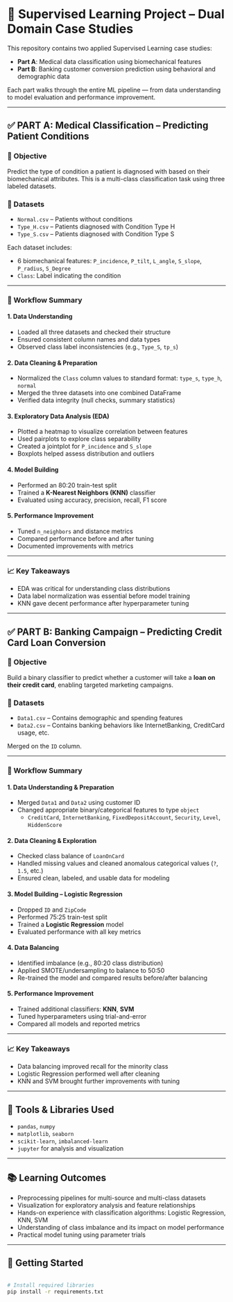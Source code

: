 # 🧠 Supervised Learning Project – Dual Domain Case Studies

This repository contains two applied Supervised Learning case studies:

- **Part A**: Medical data classification using biomechanical features
- **Part B**: Banking customer conversion prediction using behavioral and demographic data

Each part walks through the entire ML pipeline — from data understanding to model evaluation and performance improvement.

---

## ✅ PART A: Medical Classification – Predicting Patient Conditions

### 🏥 Objective
Predict the type of condition a patient is diagnosed with based on their biomechanical attributes. This is a multi-class classification task using three labeled datasets.

### 📁 Datasets
- `Normal.csv` – Patients without conditions
- `Type_H.csv` – Patients diagnosed with Condition Type H
- `Type_S.csv` – Patients diagnosed with Condition Type S

Each dataset includes:
- 6 biomechanical features: `P_incidence`, `P_tilt`, `L_angle`, `S_slope`, `P_radius`, `S_Degree`
- `Class`: Label indicating the condition

---

### 🔧 Workflow Summary

#### 1. Data Understanding
- Loaded all three datasets and checked their structure
- Ensured consistent column names and data types
- Observed class label inconsistencies (e.g., `Type_S`, `tp_s`)

#### 2. Data Cleaning & Preparation
- Normalized the `Class` column values to standard format: `type_s`, `type_h`, `normal`
- Merged the three datasets into one combined DataFrame
- Verified data integrity (null checks, summary statistics)

#### 3. Exploratory Data Analysis (EDA)
- Plotted a heatmap to visualize correlation between features
- Used pairplots to explore class separability
- Created a jointplot for `P_incidence` and `S_slope`
- Boxplots helped assess distribution and outliers

#### 4. Model Building
- Performed an 80:20 train-test split
- Trained a **K-Nearest Neighbors (KNN)** classifier
- Evaluated using accuracy, precision, recall, F1 score

#### 5. Performance Improvement
- Tuned `n_neighbors` and distance metrics
- Compared performance before and after tuning
- Documented improvements with metrics

---

### 📈 Key Takeaways
- EDA was critical for understanding class distributions
- Data label normalization was essential before model training
- KNN gave decent performance after hyperparameter tuning

---

## ✅ PART B: Banking Campaign – Predicting Credit Card Loan Conversion

### 🏦 Objective
Build a binary classifier to predict whether a customer will take a **loan on their credit card**, enabling targeted marketing campaigns.

### 📁 Datasets
- `Data1.csv` – Contains demographic and spending features
- `Data2.csv` – Contains banking behaviors like InternetBanking, CreditCard usage, etc.

Merged on the `ID` column.

---

### 🔧 Workflow Summary

#### 1. Data Understanding & Preparation
- Merged `Data1` and `Data2` using customer ID
- Changed appropriate binary/categorical features to type `object`
  - `CreditCard`, `InternetBanking`, `FixedDepositAccount`, `Security`, `Level`, `HiddenScore`

#### 2. Data Cleaning & Exploration
- Checked class balance of `LoanOnCard`
- Handled missing values and cleaned anomalous categorical values (`?`, `1.5`, etc.)
- Ensured clean, labeled, and usable data for modeling

#### 3. Model Building – Logistic Regression
- Dropped `ID` and `ZipCode`
- Performed 75:25 train-test split
- Trained a **Logistic Regression** model
- Evaluated performance with all key metrics

#### 4. Data Balancing
- Identified imbalance (e.g., 80:20 class distribution)
- Applied SMOTE/undersampling to balance to 50:50
- Re-trained the model and compared results before/after balancing

#### 5. Performance Improvement
- Trained additional classifiers: **KNN**, **SVM**
- Tuned hyperparameters using trial-and-error
- Compared all models and reported metrics

---

### 📈 Key Takeaways
- Data balancing improved recall for the minority class
- Logistic Regression performed well after cleaning
- KNN and SVM brought further improvements with tuning

---

## 🧰 Tools & Libraries Used
- `pandas`, `numpy`
- `matplotlib`, `seaborn`
- `scikit-learn`, `imbalanced-learn`
- `jupyter` for analysis and visualization

---

## 📚 Learning Outcomes
- Preprocessing pipelines for multi-source and multi-class datasets
- Visualization for exploratory analysis and feature relationships
- Hands-on experience with classification algorithms: Logistic Regression, KNN, SVM
- Understanding of class imbalance and its impact on model performance
- Practical model tuning using parameter trials

---

## 🚀 Getting Started

```bash

# Install required libraries
pip install -r requirements.txt
